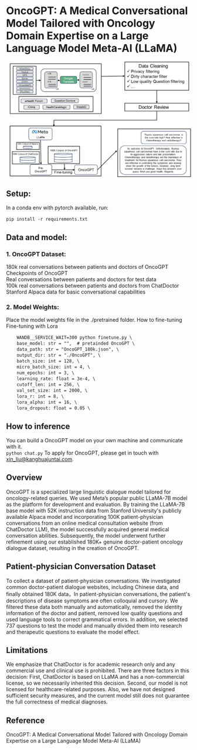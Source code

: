 # **OncoGPT: A Medical Conversational Model Tailored with Oncology Domain Expertise on a Large Language Model Meta-AI (LLaMA)**
![image](https://github.com/OncoGPT1/OncoGPT1/blob/main/fig/oncogpt.png)

## Setup:
In a conda env with pytorch available, run:  
```
pip install -r requirements.txt 
```

## Data and model:
### 1. OncoGPT Dataset:
180k real conversations between patients and doctors of OncoGPT  
Checkpoints of OncoGPT  
Real conversations between patients and doctors for test data  
100k real conversations between patients and doctors from ChatDoctor  
Stanford Alpaca data for basic conversational capabilities  

### 2. Model Weights:
Place the model weights file in the ./pretrained folder.
How to fine-tuning
Fine-tuning with Lora

```
    WANDB__SERVICE_WAIT=300 python finetune.py \
    base_model: str = "",  # pretainded OncoGPT \
    data_path: str = "OncoGPT_180k.json", \
    output_dir: str = "./OncoGPT", \
    batch_size: int = 128, \
    micro_batch_size: int = 4, \
    num_epochs: int = 3, \
    learning_rate: float = 3e-4, \
    cutoff_len: int = 256, \
    val_set_size: int = 2000, \
    lora_r: int = 8, \
    lora_alpha: int = 16, \
    lora_dropout: float = 0.05 \
```

## How to inference
You can build a OncoGPT model on your own machine and communicate with it.  
``` python chat.py ```
To apply for OncoGPT, please get in touch with xin_liu@kanghuajuntai.com.

## Overview
OncoGPT is a specialized large linguistic dialogue model tailored for oncology-related queries. We used Meta’s popular public LLaMA-7B model as the platform for development and evaluation. By training the LLaMA-7B base model with 52K instruction data from Stanford University's publicly available Alpaca model and incorporating 100K patient-physician conversations from an online medical consultation website (from ChatDoctor LLM), the model successfully acquired general medical conversation abilities.  Subsequently, the model underwent further refinement using our established 180K+ genuine doctor-patient oncology dialogue dataset, resulting in the creation of OncoGPT.

## Patient-physician Conversation Dataset
To collect a dataset of patient-physician conversations. We investigated common doctor-patient dialogue websites, including Chinese data, and finally obtained 180K data，In patient-physician conversations, the patient's descriptions of disease symptoms are often colloquial and cursory. We filtered these data both manually and automatically, removed the identity information of the doctor and patient, removed low quality questions and used language tools to correct grammatical errors. In addition, we selected 737 questions to test the model and manually divided them into research and therapeutic questions to evaluate the model effect.
## Limitations
We emphasize that ChatDoctor is for academic research only and any commercial use and clinical use is prohibited. There are three factors in this decision: First, ChatDoctor is based on LLaMA and has a non-commercial license, so we necessarily inherited this decision. Second, our model is not licensed for healthcare-related purposes. Also, we have not designed sufficient security measures, and the current model still does not guarantee the full correctness of medical diagnoses.
## Reference
OncoGPT: A Medical Conversational Model Tailored with Oncology Domain Expertise on a Large Language Model Meta-AI (LLaMA)
